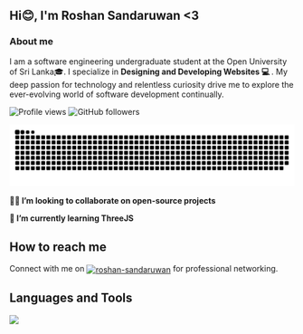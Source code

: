 ## Hi😊, I'm Roshan Sandaruwan <3

<h3>About me</h3>
<p> I am a software engineering undergraduate student at the Open University of Sri Lanka🎓. I specialize in <b>Designing and Developing Websites 💻 </b>. My deep passion for technology and relentless curiosity drive me to explore the ever-evolving world of software development continually. </p>

![Profile views](https://hits.seeyoufarm.com/api/count/incr/badge.svg?url=https://github.com/{Roshan-Sandaruwan}/{your-repo-name}&count_bg=%2379C83D&title_bg=%23555555&icon=github.svg&icon_color=%23E7E7E7&title=Profile%20Views&edge_flat=false)
![GitHub followers](https://img.shields.io/github/followers/Roshan-Sandaruwan?style=flat&logo=GitHub&color=rgb(254,1,136))

![Snake animation](https://raw.githubusercontent.com/Roshan-Sandaruwan/Roshan-Sandaruwan/output/github-contribution-grid-snake-dark.svg)

<p><b> 🙌🏼 I’m looking to collaborate on open-source projects </b></p>
<p><b> 🌱 I’m currently learning ThreeJS </b></p>

## How to reach me
Connect with me on <a href="https://linkedin.com/in/roshan-sandaruwan" target="blank"><img align="center" src="https://raw.githubusercontent.com/rahuldkjain/github-profile-readme-generator/master/src/images/icons/Social/linked-in-alt.svg" alt="roshan-sandaruwan" height="30" width="40" /></a> for professional networking.



## Languages and Tools

<p align="left">
  <a href="https://skillicons.dev">
    <img src="https://skillicons.dev/icons?i=js,html,css,tailwind,bootstrap,sass,react,nextjs,nodejs,php,mysql,mongodb,java,python,androidstudio,arduino,figma,git,github,laravel,postman,vite,wordpress,selenium" />
  </a>
</p>



<!--

**Roshan-Sandaruwan/Roshan-Sandaruwan** is a ✨ _special_ ✨ repository because its `README.md` (this file) appears on your GitHub profile.

Here are some ideas to get you started:

- 🔭 I’m currently working on ...
- 🌱 I’m currently learning ...
- 👯 I’m looking to collaborate on ...
- 🤔 I’m looking for help with ...
- 💬 Ask me about ...
- 📫 How to reach me: ...
- 😄 Pronouns: ...
- ⚡ Fun fact: ...

-->
